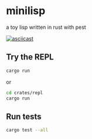 # minilisp

a toy lisp written in rust with pest

[![asciicast](https://asciinema.org/a/gYyuAsegU1qwl0XiTHcBvqJxR.svg)](https://asciinema.org/a/gYyuAsegU1qwl0XiTHcBvqJxR)

## Try the REPL

```bash
cargo run
```

or

```bash
cd crates/repl
cargo run
```


## Run tests

```bash
cargo test --all
```
